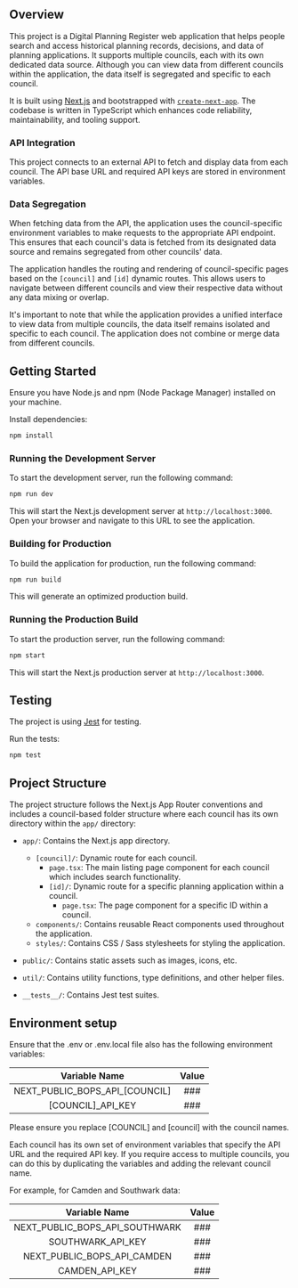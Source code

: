 ## Overview

This project is a Digital Planning Register web application that helps people search and access historical planning records, decisions, and data of planning applications. It supports multiple councils, each with its own dedicated data source. Although you can view data from different councils within the application, the data itself is segregated and specific to each council.

It is built using [Next.js](https://nextjs.org/) and bootstrapped with [`create-next-app`](https://github.com/vercel/next.js/tree/canary/packages/create-next-app). The codebase is written in TypeScript which enhances code reliability, maintainability, and tooling support.

### API Integration

This project connects to an external API to fetch and display data from each council. The API base URL and required API keys are stored in environment variables.

### Data Segregation

When fetching data from the API, the application uses the council-specific environment variables to make requests to the appropriate API endpoint. This ensures that each council's data is fetched from its designated data source and remains segregated from other councils' data.

The application handles the routing and rendering of council-specific pages based on the `[council]` and `[id]` dynamic routes. This allows users to navigate between different councils and view their respective data without any data mixing or overlap.

It's important to note that while the application provides a unified interface to view data from multiple councils, the data itself remains isolated and specific to each council. The application does not combine or merge data from different councils.

## Getting Started

Ensure you have Node.js and npm (Node Package Manager) installed on your machine.

Install dependencies:

```bash
npm install
```

### Running the Development Server

To start the development server, run the following command:

```bash
npm run dev
```

This will start the Next.js development server at `http://localhost:3000`. Open your browser and navigate to this URL to see the application.

### Building for Production

To build the application for production, run the following command:

```bash
npm run build
```

This will generate an optimized production build.

### Running the Production Build

To start the production server, run the following command:

```bash
npm start
```

This will start the Next.js production server at `http://localhost:3000`.

## Testing

The project is using [Jest](https://jestjs.io/) for testing.

Run the tests:

```bash
npm test
```

## Project Structure

The project structure follows the Next.js App Router conventions and includes a council-based folder structure where each council has its own directory within the `app/` directory:

- `app/`: Contains the Next.js app directory.

  - `[council]/`: Dynamic route for each council.
    - `page.tsx`: The main listing page component for each council which includes search functionality.
    - `[id]/`: Dynamic route for a specific planning application within a council.
      - `page.tsx`: The page component for a specific ID within a council.
  - `components/`: Contains reusable React components used throughout the application.
  - `styles/`: Contains CSS / Sass stylesheets for styling the application.

- `public/`: Contains static assets such as images, icons, etc.
- `util/`: Contains utility functions, type definitions, and other helper files.
- `__tests__/`: Contains Jest test suites.

## Environment setup

Ensure that the .env or .env.local file also has the following environment variables:

|          Variable Name          | Value |
| :-----------------------------: | :---: |
| NEXT_PUBLIC_BOPS_API\_[COUNCIL] |  ###  |
|       [COUNCIL]\_API_KEY        |  ###  |

Please ensure you replace [COUNCIL] and [council] with the council names.

Each council has its own set of environment variables that specify the API URL and the required API key. If you require access to multiple councils, you can do this by duplicating the variables and adding the relevant council name.

For example, for Camden and Southwark data:

|         Variable Name          | Value |
| :----------------------------: | :---: |
| NEXT_PUBLIC_BOPS_API_SOUTHWARK |  ###  |
|       SOUTHWARK_API_KEY        |  ###  |
|  NEXT_PUBLIC_BOPS_API_CAMDEN   |  ###  |
|         CAMDEN_API_KEY         |  ###  |
